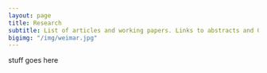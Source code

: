 ```yaml
---
layout: page
title: Research
subtitle: List of articles and working papers. Links to abstracts and Google Scholar.
bigimg: "/img/weimar.jpg" 
---
```


stuff goes here
